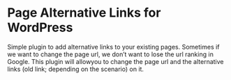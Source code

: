 # Page Alternative Links for WordPress
Simple plugin to add alternative links to your existing pages. Sometimes if we want to change the page url, we don’t want to lose the url ranking in Google. This plugin will allowyou to change the page url and the alternative links (old link; depending on the scenario) on it.
